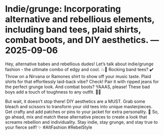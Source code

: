 # Indie/grunge: Incorporating alternative and rebellious elements, including band tees, plaid shirts, combat boots, and DIY aesthetics. — 2025-09-06

Hey, alternative babes and rebellious dudes! Let’s talk about indie/grunge fashion - the ultimate combo of edgy and cool. 💥🖤 Rocking band tees? ✔️ Throw on a Nirvana or Ramones shirt to show off your music taste. Plaid shirts for that effortlessly laid-back vibe? Check! Pair it with ripped jeans for the perfect grunge look. And combat boots? YAAAS, please! These bad boys add a touch of toughness to any outfit. 🤘👢

But wait, it doesn’t stop there! DIY aesthetics are a MUST. Grab some bleach and scissors to transform your old tees into unique masterpieces. Get crafty and add patches or pins to your jacket for extra personality. 💫 So, go ahead, mix and match these alternative pieces to create a look that screams rebellion and individuality. Stay indie, stay grunge, and stay true to your fierce self! ✨ #AltFashion #RebelStyle